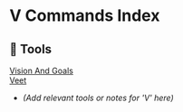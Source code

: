 # V Commands Index

## 🧰 Tools

[Vision And Goals](./Vision-And-Goals.md)  
[Veet](./Veet.md)  

- *(Add relevant tools or notes for 'V' here)*
